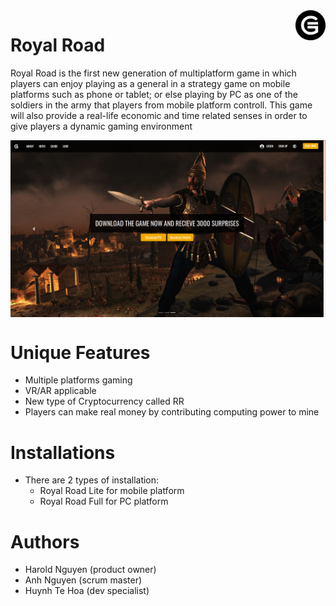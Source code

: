<img src="https://github.com/albertanguyen/RoyalRoad.github.io/blob/master/img/logo.png" width="48" align="right">

# Royal Road

Royal Road is the first new generation of multiplatform game in which players can enjoy playing as a general in a strategy game on mobile platforms such as phone or tablet; or else playing by PC as one of the soldiers in the army that players from mobile platform controll. This game will also provide a real-life economic and time related senses in order to give players a dynamic gaming environment

<img src="https://github.com/albertanguyen/RoyalRoad.github.io/blob/master/img/RoyalRoad-landingpage.png" width="800" align="center">

# Unique Features
- Multiple platforms gaming
- VR/AR applicable
- New type of Cryptocurrency called RR
- Players can make real money by contributing computing power to mine

# Installations
- There are 2 types of installation:
    + Royal Road Lite for mobile platform
    + Royal Road Full for PC platform
    
# Authors
- Harold Nguyen (product owner)
- Anh Nguyen (scrum master)
- Huynh Te Hoa (dev specialist)
